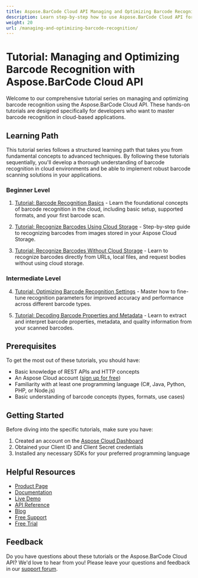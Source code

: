 ```yaml
---
title: Aspose.BarCode Cloud API Managing and Optimizing Barcode Recognition Tutorial
description: Learn step-by-step how to use Aspose.BarCode Cloud API for managing and optimizing barcode recognition in your applications with these comprehensive tutorials.
weight: 20
url: /managing-and-optimizing-barcode-recognition/
---
```


# Tutorial: Managing and Optimizing Barcode Recognition with Aspose.BarCode Cloud API

Welcome to our comprehensive tutorial series on managing and optimizing barcode recognition using the Aspose.BarCode Cloud API. These hands-on tutorials are designed specifically for developers who want to master barcode recognition in cloud-based applications.

## Learning Path

This tutorial series follows a structured learning path that takes you from fundamental concepts to advanced techniques. By following these tutorials sequentially, you'll develop a thorough understanding of barcode recognition in cloud environments and be able to implement robust barcode scanning solutions in your applications.

### Beginner Level

1. [Tutorial: Barcode Recognition Basics](/managing-and-optimizing-barcode-recognition/barcode-recognition-basics/) - Learn the foundational concepts of barcode recognition in the cloud, including basic setup, supported formats, and your first barcode scan.

2. [Tutorial: Recognize Barcodes Using Cloud Storage](/managing-and-optimizing-barcode-recognition/recognize-barcodes-using-cloud-storage/) - Step-by-step guide to recognizing barcodes from images stored in your Aspose Cloud Storage.

3. [Tutorial: Recognize Barcodes Without Cloud Storage](/managing-and-optimizing-barcode-recognition/recognize-barcodes-without-cloud-storage/) - Learn to recognize barcodes directly from URLs, local files, and request bodies without using cloud storage.

### Intermediate Level

4. [Tutorial: Optimizing Barcode Recognition Settings](/managing-and-optimizing-barcode-recognition/recognition-settings/) - Master how to fine-tune recognition parameters for improved accuracy and performance across different barcode types.

5. [Tutorial: Decoding Barcode Properties and Metadata](/managing-and-optimizing-barcode-recognition/read-barcode-properties/) - Learn to extract and interpret barcode properties, metadata, and quality information from your scanned barcodes.

## Prerequisites

To get the most out of these tutorials, you should have:

- Basic knowledge of REST APIs and HTTP concepts
- An Aspose Cloud account ([sign up for free](https://dashboard.aspose.cloud/#/apps))
- Familiarity with at least one programming language (C#, Java, Python, PHP, or Node.js)
- Basic understanding of barcode concepts (types, formats, use cases)

## Getting Started

Before diving into the specific tutorials, make sure you have:

1. Created an account on the [Aspose Cloud Dashboard](https://dashboard.aspose.cloud/#/apps)
2. Obtained your Client ID and Client Secret credentials
3. Installed any necessary SDKs for your preferred programming language

## Helpful Resources

- [Product Page](https://products.aspose.cloud/barcode/)
- [Documentation](https://docs.aspose.cloud/barcode/)
- [Live Demo](https://products.aspose.app/barcode/family)
- [API Reference](https://reference.aspose.cloud/barcode/)
- [Blog](https://blog.aspose.cloud/category/barcode/)
- [Free Support](https://forum.aspose.cloud/c/barcode/6/)
- [Free Trial](https://dashboard.aspose.cloud/#/apps)

## Feedback

Do you have questions about these tutorials or the Aspose.BarCode Cloud API? We'd love to hear from you! Please leave your questions and feedback in our [support forum](https://forum.aspose.cloud/c/barcode/6/).
